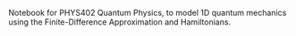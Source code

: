 Notebook for PHYS402 Quantum Physics, to model 1D quantum mechanics using the Finite-Difference Approximation and Hamiltonians.